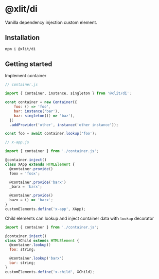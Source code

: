 # @xlit/di

Vanilla dependency injection custom element.

## Installation

```sh
npm i @xlit/di
```

## Getting started

Implement container

```js
// container.js

import { Container, instance, singleton } from '@xlit/di';

const container = new Container({
    foo: () => 'foo',
    bar: instance('bar'),
    baz: singleton(() => 'baz'),
  })
  .addProvider('other', instance('other instance'));

const foo = await container.lookup('foo');
```

```js
// x-app.js

import { container } from './container.js';

@container.inject()
class XApp extends HTMLElement {
  @container.provide()
  foox = 'foox';

  @container.provide('barx')
  _barx = 'barx';

  @container.provide()
  bazx = () => 'bazx';
}
customElements.define('x-app', XApp);
```

Child elements can lookup and inject container data with `lookup` decorator

```js
import { container } from './container.js';

@container.inject()
class XChild extends HTMLElement {
  @container.lookup()
  foo: string;

  @container.lookup('barx')
  bar: string;
}
customElements.define('x-child', XChild);
```
